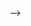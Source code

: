 <!-- ---
layout: post
title: UrbanLoco, A New Challenge for Urban Mapping and Localization
date: '2020-03-29T10:00:00+00:00'
permalink: /blog/urbanloco.html
author: Yiyang Zhou
---

<!-- <a href="{{ site.baseurl }}/assets/images/blog/2020_03_29_cover_urbanloco.png" data-lightbox="UrbanLoco" data-title="UrbanLoco">
  <img src="{{ site.baseurl }}/assets/images/blog/2020_03_29_cover_urbanloco.png" title="UrbanLoco">
</a> --> -->